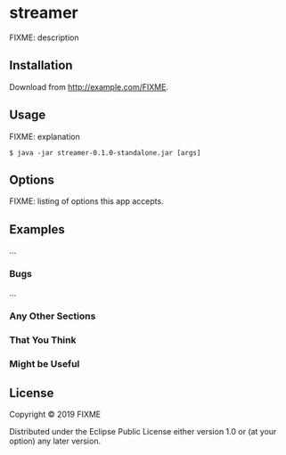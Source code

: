 # streamer

FIXME: description

## Installation

Download from http://example.com/FIXME.

## Usage

FIXME: explanation

    $ java -jar streamer-0.1.0-standalone.jar [args]

## Options

FIXME: listing of options this app accepts.

## Examples

...

### Bugs

...

### Any Other Sections
### That You Think
### Might be Useful

## License

Copyright © 2019 FIXME

Distributed under the Eclipse Public License either version 1.0 or (at
your option) any later version.
